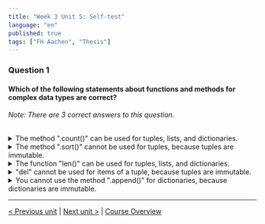 ```yaml
---
title: "Week 3 Unit 5: Self-test"
language: "en"
published: true
tags: ["FH Aachen", "Thesis"]
---
```


### Question 1

#### Which of the following statements about functions and methods for complex data types are correct?

*Note: There are 3 correct answers to this question.*

<br>

<details>
	<summary>The method ".count()" can be used for tuples, lists, and dictionaries.</summary>
	<img  src="imgs/cross.png" width="25">
</details>


<details>
	<summary>The method ".sort()" cannot be used for tuples, because tuples are immutable.</summary>
	<img  src="imgs/check.png" width="25">
</details>


<details>
	<summary>The function "len()" can be used for tuples, lists, and dictionaries.</summary>
	<img  src="imgs/check.png" width="25">
</details>


<details>
	<summary>"del" cannot be used for items of a tuple, because tuples are immutable.</summary>
	<img  src="imgs/check.png" width="25">
</details>


<details>
	<summary>You cannot use the method ".append()" for dictionaries, because dictionaries are immutable. </summary>
	<img  src="imgs/cross.png" width="25">
</details>

---

[< Previous unit](/teaching/python-mooc/week3_unit6_while_loop) | [Next unit >](/teaching/python-mooc/week3_unit5_important_funcs) |
[Course Overview](/teaching/python-mooc)